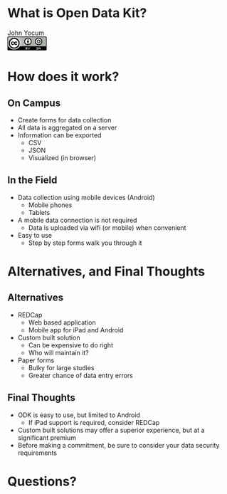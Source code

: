 # What is Open Data Kit?
John Yocum  
![CC BY-SA 4.0](../images/cc_by-sa_4.png)  



# How does it work?

## On Campus

- Create forms for data collection
- All data is aggregated on a server
- Information can be exported
    - CSV
    - JSON
    - Visualized (in browser)

## In the Field

- Data collection using mobile devices (Android)
    - Mobile phones
    - Tablets
- A mobile data connection is not required
    - Data is uploaded via wifi (or mobile) when convenient
- Easy to use
    - Step by step forms walk you through it
    
# Alternatives, and Final Thoughts

## Alternatives

- REDCap
    - Web based application
    - Mobile app for iPad and Android
- Custom built solution
    - Can be expensive to do right
    - Who will maintain it?
- Paper forms
    - Bulky for large studies
    - Greater chance of data entry errors
    
## Final Thoughts

- ODK is easy to use, but limited to Android
     - If iPad support is required, consider REDCap
- Custom built solutions may offer a superior experience, but at a significant premium
- Before making a commitment, be sure to consider your data security requirements

# Questions?

